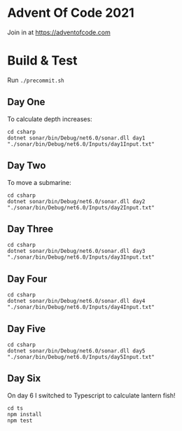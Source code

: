 # Advent Of Code 2021

Join in at https://adventofcode.com

# Build & Test

Run `./precommit.sh`


## Day One
To calculate depth increases:
```
cd csharp
dotnet sonar/bin/Debug/net6.0/sonar.dll day1 "./sonar/bin/Debug/net6.0/Inputs/day1Input.txt"
```

## Day Two
To move a submarine:
```
cd csharp
dotnet sonar/bin/Debug/net6.0/sonar.dll day2 "./sonar/bin/Debug/net6.0/Inputs/day2Input.txt"
```

## Day Three
```
cd csharp
dotnet sonar/bin/Debug/net6.0/sonar.dll day3 "./sonar/bin/Debug/net6.0/Inputs/day3Input.txt"
```

## Day Four
```
cd csharp
dotnet sonar/bin/Debug/net6.0/sonar.dll day4 "./sonar/bin/Debug/net6.0/Inputs/day4Input.txt"
```

## Day Five
```
cd csharp
dotnet sonar/bin/Debug/net6.0/sonar.dll day5 "./sonar/bin/Debug/net6.0/Inputs/day5Input.txt"
```

## Day Six
On day 6 I switched to Typescript to calculate lantern fish!
```
cd ts
npm install
npm test
```

